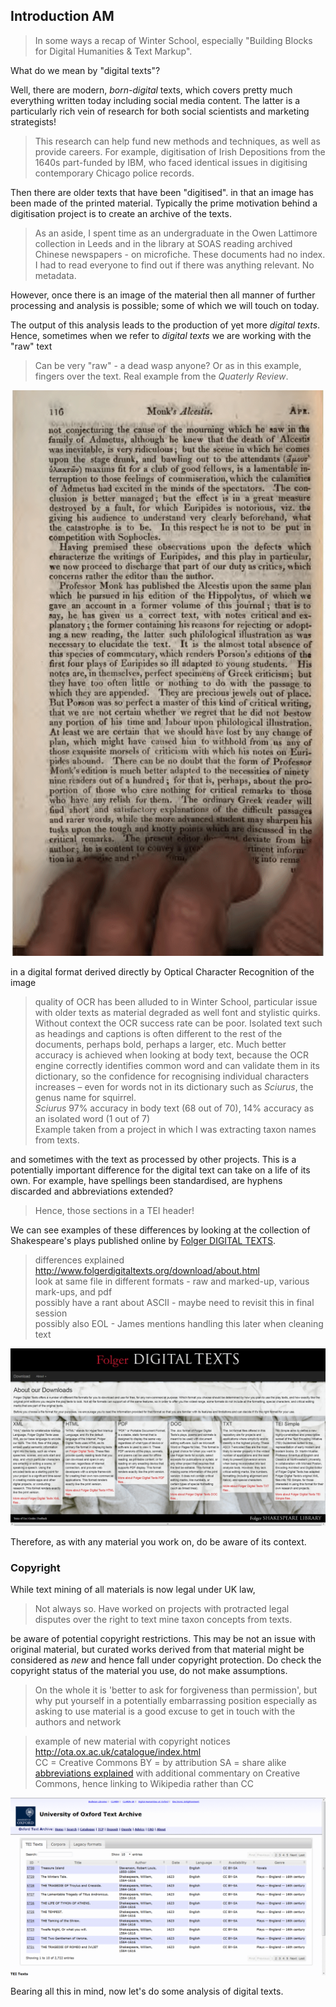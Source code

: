 ## Introduction AM

> In some ways a recap of Winter School, especially "Building Blocks for Digital Humanities & Text Markup".

What do we mean by "digital texts"?

Well, there are modern, *born-digital* texts, which covers pretty much everything written today including social media content. The latter is a particularly rich vein of research for both social scientists and marketing strategists!

> This research can help fund new methods and techniques, as well as provide careers. For example, digitisation of Irish Depositions from the 1640s part-funded by IBM, who faced identical issues in digitising contemporary Chicago police records.

Then there are older texts that have been "digitised". in that an image has been made of the printed material. Typically the prime motivation behind a digitisation project is to create an archive of the texts. 

> As an aside, I spent time as an undergraduate in the Owen Lattimore collection in Leeds and in the library at SOAS reading archived Chinese newspapers - on microfiche. These documents had no index. I had to read everyone to find out if there was anything relevant. No metadata.

However, once there is an image of the material then all manner of further processing and analysis is possible; some of which we will touch on today.

The output of this analysis leads to the production of yet more *digital texts*. Hence, sometimes when we refer to *digital texts* we are working with the "raw" text 

> Can be very "raw" - a dead wasp anyone? Or as in this example, fingers over the text.
> Real example from the *Quaterly Review*.

![Fingers over text](images/1-fingers-over-text.png "Fingers over text")

in a digital format derived directly by Optical Character Recognition of the image

> quality of OCR has been alluded to in Winter School, particular issue with older texts as material degraded as well font and stylistic quirks. Without context the OCR success rate can be poor. Isolated text such as headings and captions is often different to the rest of the documents, perhaps bold, perhaps a larger, etc. Much better accuracy is achieved when looking at body text, because the OCR engine correctly identifies common word and can validate them in its dictionary, so the confidence for recognising individual characters increases – even for words not in its dictionary such as *Sciurus*, the genus name for squirrel.  
> *Sciurus* 97% accuracy in body text (68 out of 70), 14% accuracy as an isolated word (1 out of 7)  
> Example taken from a project in which I was extracting taxon names from texts.

and sometimes with the text as processed by other projects. This is a potentially important difference for the digital text can take on a life of its own. For example, have spellings been standardised, are hyphens discarded and abbreviations extended?

> Hence, those sections in a TEI header!

We can see examples of these differences by looking at the collection of Shakespeare's plays published online by [Folger DIGITAL TEXTS](http://www.folgerdigitaltexts.org/download/).

> differences explained <http://www.folgerdigitaltexts.org/download/about.html>  
> look at same file in different formats - raw and marked-up, various mark-ups, and pdf  
> possibly have a rant about ASCII - maybe need to revisit this in final session  
> possibly also EOL - James mentions handling this later when cleaning text 

![Folger formats explained](images/2-folger-formats-explained.png "Folger formats explained")

Therefore, as with any material you work on, do be aware of its context. 


### Copyright

While text mining of all materials is now legal under UK law,

> Not always so. Have worked on projects with protracted legal disputes over the right to text mine taxon concepts from texts.

be aware of potential copyright restrictions. This may be not an issue with original material, but curated works derived from that material might be considered as *new* and hence fall under copyright protection. Do check the copyright status of the material you use, do not make assumptions.

> On the whole it is 'better to ask for forgiveness than permission', but why put yourself in a potentially embarrassing position especially as asking to use material is a good excuse to get in touch with the authors and network  

> example of new material with copyright notices <http://ota.ox.ac.uk/catalogue/index.html>  
> CC = Creative Commons  BY = by attribution  SA = share alike  
> [abbreviations explained](https://en.wikipedia.org/wiki/Creative_Commons_license) with additional commentary on Creative Commons, hence linking to Wikipedia rather than CC

![OTA copyright](images/3-ota-copyright.png "OTA copyright")

Bearing all this in mind, now let's do some analysis of digital texts.
